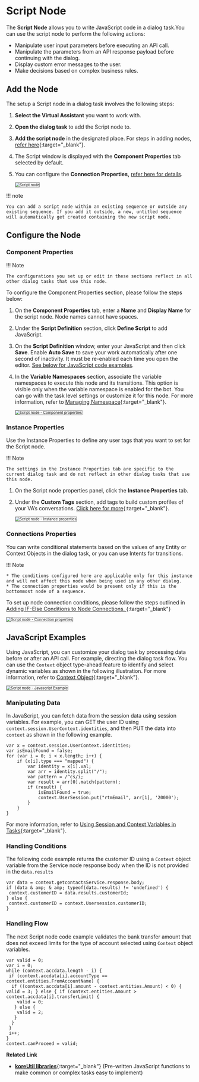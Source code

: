 # Script Node

The **Script Node** allows you to write JavaScript code in a dialog task.You can use the script node to perform the following actions:

* Manipulate user input parameters before executing an API call.
* Manipulate the parameters from an API response payload before continuing with the dialog.
* Display custom error messages to the user.
* Make decisions based on complex business rules.

## Add the Node

The setup a Script node in a dialog task involves the following steps:

1. **Select the Virtual Assistant** you want to work with.
2. **Open the dialog task** to add the Script node to.
3. **Add the script node** in the designated place. For steps in adding nodes, [refer here](../../using-the-dialog-builder-tool/#add-nodes){:target="_blank"}.
4. The Script window is displayed with the **Component Properties** tab selected by default.
5. You can configure the **Connection Properties,** [refer here for details](#connections-properties).

    <img src="../images/script-node.png" alt="Script node" title="Script node" style="border:1px solid gray;zoom:70%;">

!!! note

    You can add a script node within an existing sequence or outside any existing sequence. If you add it outside, a new, untitled sequence will automatically get created containing the new script node.


## Configure the Node

### Component Properties

!!! Note

    The configurations you set up or edit in these sections reflect in all other dialog tasks that use this node.

To configure the Component Properties section, please follow the steps below:

1. On the **Component Properties** tab, enter a **Name** and **Display Name** for the script node. Node names cannot have spaces.
2. Under the **Script Definition** section, click **Define Script** to add JavaScript.
3. On the **Script Definition** window, enter your JavaScript and then click **Save**. Enable **Auto Save** to save your work automatically after one second of inactivity. It must be re-enabled each time you open the editor. [See below for JavaScript code examples](#javascript-examples).
4. In the **Variable Namespaces** section, associate the variable namespaces to execute this node and its transitions. This option is visible only when the variable namespace is enabled for the bot. You can go with the task level settings or customize it for this node. For more information, refer to [Managing Namespace](../../../../../app-settings/managing-namespace){:target="_blank"}.

    <img src="../images/script-node-component-properties.png" alt="Script node - Component properties" title="Script node - Component properties" style="border:1px solid gray;zoom:70%;">


### Instance Properties

Use the Instance Properties to define any user tags that you want to set for the Script node.

!!! Note

    The settings in the Instance Properties tab are specific to the current dialog task and do not reflect in other dialog tasks that use this node.

1. On the Script node properties panel, click the **Instance Properties** tab.
2. Under the **Custom Tags** section, add tags to build custom profiles of your VA’s conversations. [Click here for more](../../../../../analytics/automation/custom-dashboard/custom-meta-tags){:target="_blank"}.

    <img src="../images/script-node-instance-properties.png" alt="Script node - Instance properties" title="Script node - Instance properties" style="border:1px solid gray;zoom:70%;">


### Connections Properties

You can write conditional statements based on the values of any Entity or Context Objects in the dialog task, or you can use Intents for transitions. 

!!! Note

    * The conditions configured here are applicable only for this instance and will not affect this node when being used in any other dialog.
    * The connection properties would be present only if this is the bottommost node of a sequence.


To set up node connection conditions, please follow the steps outlined in [Adding IF-Else Conditions to Node Connections. ](../../node-connections/nodes-conditions){:target="_blank"}

<img src="../images/script-node-connection-properties.png" alt="Script node - Connection properties" title="Script node - Connection properties" style="border:1px solid gray;zoom:70%;">


## JavaScript Examples

Using JavaScript, you can customize your dialog task by processing data before or after an API call. For example, directing the dialog task flow. You can use the `Context` object type-ahead feature to identify and select dynamic variables as shown in the following illustration. For more information, refer to [Context Object](../../../intelligence/context-object.md){:target="_blank"}.

<img src="../images/script-node-js-example.png" alt="Script node - Javascript Example" title="Script node - Javascript Example" style="border:1px solid gray;zoom:70%;">


### Manipulating Data

In JavaScript, you can fetch data from the session data using session variables. For example, you can GET the user ID using `context.session.UserContext.identities`, and then PUT the data into `context` as shown in the following example.

```
var x = context.session.UserContext.identities;
var isEmailFound = false;
for (var i = 0; i < x.length; i++) {
    if (x[i].type === "mapped") {
        var identity = x[i].val;
        var arr = identity.split("/");
        var pattern = /^cs/i;
        var result = arr[0].match(pattern);
        if (result) {
            isEmailFound = true;
            context.UserSession.put("rtmEmail", arr[1], '20000');
        }
    }
}
```

For more information, refer to [Using Session and Context Variables in Tasks](../../../using-session-and-context-variables){:target="_blank"}.


### Handling Conditions

The following code example returns the customer ID using a `Context` object variable from the Service node response body when the ID is not provided in the `data.results`


```
var data = context.getcontactsService.response.body;
if (data & amp; & amp; typeof(data.results) != 'undefined') {
 context.customerID = data.results.customerId;
} else {
 context.customerID = context.Usersession.customerID;
}
```


### Handling Flow

The next Script node code example validates the bank transfer amount that does not exceed limits for the type of account selected using `Context` object variables.

```
var valid = 0;
var i = 0;
while (context.accdata.length - i) {
 if (context.accdata[i].accountType == context.entities.FromAccountName) {
  if ((context.accdata[i].amount - context.entities.Amount) < 0) { valid = 3; } else { if (context.entities.Amount > context.accdata[i].transferLimit) {
    valid = 0;
   } else {
    valid = 2;
   }
  }
 }
 i++;
}
context.canProceed = valid;
```

**Related Link**

* [**koreUtil libraries**](../../../../apis/automation/koreutil-libraries.md){:target="_blank"} (Pre-written JavaScript functions to make common or complex tasks easy to implement)